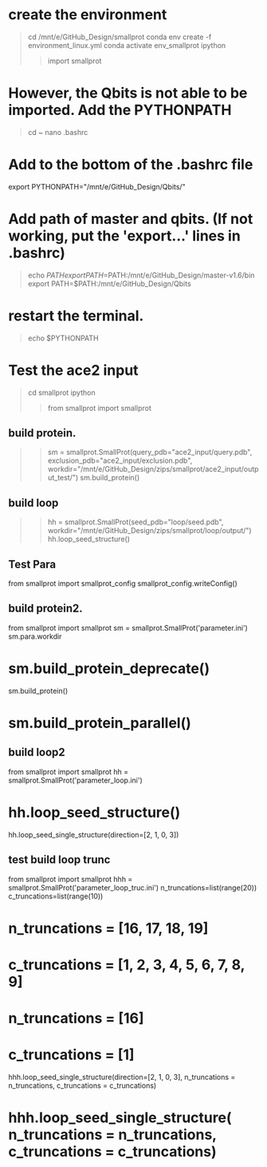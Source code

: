 # create the environment
> cd /mnt/e/GitHub_Design/smallprot
> conda env create -f environment_linux.yml
> conda activate env_smallprot
> ipython
>> import smallprot

# However, the Qbits is not able to be imported. Add the PYTHONPATH
> cd ~
> nano .bashrc
# Add to the bottom of the .bashrc file 
 export PYTHONPATH="/mnt/e/GitHub_Design/Qbits/"
# Add path of master and qbits. (If not working, put the 'export...' lines in .bashrc)
> echo $PATH
> export PATH=$PATH:/mnt/e/GitHub_Design/master-v1.6/bin
> export PATH=$PATH:/mnt/e/GitHub_Design/Qbits


# restart the terminal.
> echo $PYTHONPATH


# Test the ace2 input
> cd smallprot
> ipython
>> from smallprot import smallprot 

## build protein. 
>> sm = smallprot.SmallProt(query_pdb="ace2_input/query.pdb", exclusion_pdb="ace2_input/exclusion.pdb", workdir="/mnt/e/GitHub_Design/zips/smallprot/ace2_input/output_test/")
sm.build_protein()

## build loop
>> hh = smallprot.SmallProt(seed_pdb="loop/seed.pdb", workdir="/mnt/e/GitHub_Design/zips/smallprot/loop/output/")
>> hh.loop_seed_structure()


## Test Para
from smallprot import smallprot_config
smallprot_config.writeConfig() 


## build protein2.
from smallprot import smallprot 
sm = smallprot.SmallProt('parameter.ini')
sm.para.workdir
# sm.build_protein_deprecate()
sm.build_protein()
# sm.build_protein_parallel()

## build loop2
from smallprot import smallprot 
hh = smallprot.SmallProt('parameter_loop.ini')
# hh.loop_seed_structure()
hh.loop_seed_single_structure(direction=[2, 1, 0, 3])

## test build loop trunc
from smallprot import smallprot 
hhh = smallprot.SmallProt('parameter_loop_truc.ini')
n_truncations=list(range(20))
c_truncations=list(range(10))
# n_truncations = [16, 17, 18, 19]
# c_truncations = [1, 2, 3, 4, 5, 6, 7, 8, 9]
# n_truncations = [16]
# c_truncations = [1]
hhh.loop_seed_single_structure(direction=[2, 1, 0, 3], n_truncations = n_truncations, c_truncations = c_truncations)
# hhh.loop_seed_single_structure( n_truncations = n_truncations, c_truncations = c_truncations)